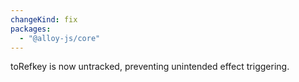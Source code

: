```yaml
---
changeKind: fix
packages:
  - "@alloy-js/core"
---
```


toRefkey is now untracked, preventing unintended effect triggering.